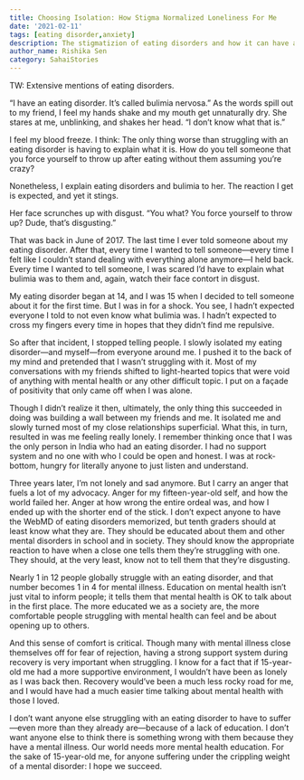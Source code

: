 ```yaml
---  
title: Choosing Isolation: How Stigma Normalized Loneliness For Me
date: '2021-02-11'  
tags: [eating disorder,anxiety]  
description: The stigmatizion of eating disorders and how it can have a negaive effect on you  
author_name: Rishika Sen
category: SahaiStories
---  
```

TW: Extensive mentions of eating disorders.

“I have an eating disorder. It’s called bulimia nervosa.” As the words spill out to my friend, I feel my hands shake and my mouth get unnaturally dry.
She stares at me, unblinking, and shakes her head. “I don’t know what that is.”

I feel my blood freeze. I think: The only thing worse than struggling with an eating disorder is having to explain what it is. How do you tell someone that you force yourself to throw up after eating without them assuming you’re crazy?

Nonetheless, I explain eating disorders and bulimia to her. The reaction I get is expected, and yet it stings.

Her face scrunches up with disgust. “You what? You force yourself to throw up? Dude, that’s disgusting.”

That was back in June of 2017. The last time I ever told someone about my eating disorder. After that, every time I wanted to tell someone—every time I felt like I couldn’t stand dealing with everything alone anymore—I held back. Every time I wanted to tell someone, I was scared I’d have to explain what bulimia was to them and, again, watch their face contort in disgust.

My eating disorder began at 14, and I was 15 when I decided to tell someone about it for the first time. But I was in for a shock. You see, I hadn’t expected everyone I told to not even know what bulimia was. I hadn’t expected to cross my fingers every time in hopes that they didn’t find me repulsive.

So after that incident, I stopped telling people. I slowly isolated my eating disorder—and myself—from everyone around me. I pushed it to the back of my mind and pretended that I wasn’t struggling with it. Most of my conversations with my friends shifted to light-hearted topics that were void of anything with mental health or any other difficult topic. I put on a façade of positivity that only came off when I was alone.

Though I didn’t realize it then, ultimately, the only thing this succeeded in doing was building a wall between my friends and me. It isolated me and slowly turned most of my close relationships superficial. What this, in turn, resulted in was me feeling really lonely. I remember thinking once that I was the only person in India who had an eating disorder. I had no support system and no one with who I could be open and honest. I was at rock-bottom, hungry for literally anyone to just listen and understand.

Three years later, I’m not lonely and sad anymore. But I carry an anger that fuels a lot of my advocacy. Anger for my fifteen-year-old self, and how the world failed her. Anger at how wrong the entire ordeal was, and how I ended up with the shorter end of the stick. I don’t expect anyone to have the WebMD of eating disorders memorized, but tenth graders should at least know what they are. They should be educated about them and other mental disorders in school and in society. They should know the appropriate reaction to have when a close one tells them they’re struggling with one. They should, at the very least, know not to tell them that they’re disgusting.

Nearly 1 in 12 people globally struggle with an eating disorder, and that number becomes 1 in 4 for mental illness. Education on mental health isn’t just vital to inform people; it tells them that mental health is OK to talk about in the first place. The more educated we as a society are, the more comfortable people struggling with mental health can feel and be about opening up to others.

And this sense of comfort is critical. Though many with mental illness close themselves off for fear of rejection, having a strong support system during recovery is very important when struggling. I know for a fact that if 15-year-old me had a more supportive environment, I wouldn’t have been as lonely as I was back then. Recovery would’ve been a much less rocky road for me, and I would have had a much easier time talking about mental health with those I loved.

I don’t want anyone else struggling with an eating disorder to have to suffer—even more than they already are—because of a lack of education. I don’t want anyone else to think there is something wrong with them because they have a mental illness. Our world needs more mental health education. For the sake of 15-year-old me, for anyone suffering under the crippling weight of a mental disorder: I hope we succeed.

